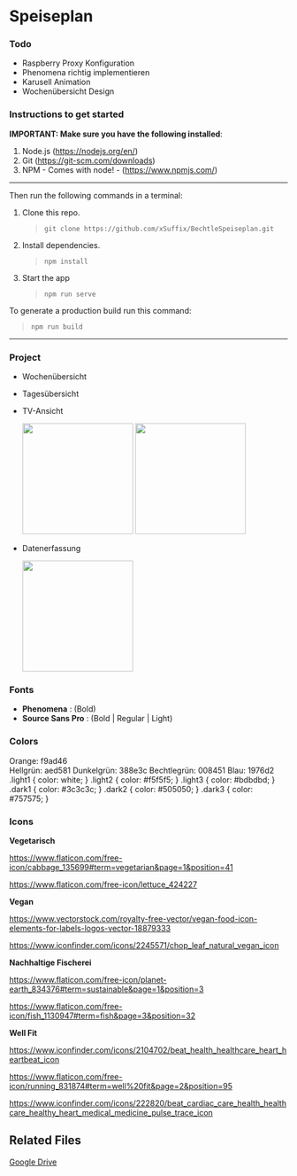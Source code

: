 # Speiseplan

### Todo

  - Raspberry Proxy Konfiguration
  - Phenomena richtig implementieren
  - Karusell Animation
  - Wochenübersicht Design

### Instructions to get started

**IMPORTANT: Make sure you have the following installed**:

1. Node.js (https://nodejs.org/en/)
2. Git (https://git-scm.com/downloads)
3. NPM - Comes with node! - (https://www.npmjs.com/)

---

Then run the following commands in a terminal:

1. Clone this repo.
   > `git clone https://github.com/xSuffix/BechtleSpeiseplan.git`
2. Install dependencies.
   > `npm install`
3. Start the app
   > `npm run serve`

To generate a production build run this command:

> `npm run build`

---

### Project

- Wochenübersicht
- Tagesübersicht
- TV-Ansicht

  <img src="https://i.imgur.com/Zmpkkao.jpg" width="200"/> <img src="https://i.imgur.com/L8xQAa9.jpg" width="200"/>

- Datenerfassung

  <img src="https://i.imgur.com/zULgrSF.png" width="200"/>

### Fonts

- **Phenomena** : (Bold)
- **Source Sans Pro** : (Bold | Regular | Light)

### Colors

Orange:	f9ad46	
Hellgrün:	aed581
Dunkelgrün:	388e3c
Bechtlegrün:	008451
Blau:		1976d2
.light1 {
  color: white;
}
.light2 {
  color: #f5f5f5;
}
.light3 {
  color: #bdbdbd;
}
.dark1 {
  color: #3c3c3c;
}
.dark2 {
  color: #505050;
}
.dark3 {
  color: #757575;
}

### Icons

**Vegetarisch**

https://www.flaticon.com/free-icon/cabbage_135699#term=vegetarian&page=1&position=41

https://www.flaticon.com/free-icon/lettuce_424227

**Vegan**

https://www.vectorstock.com/royalty-free-vector/vegan-food-icon-elements-for-labels-logos-vector-18879333

https://www.iconfinder.com/icons/2245571/chop_leaf_natural_vegan_icon

**Nachhaltige Fischerei**

https://www.flaticon.com/free-icon/planet-earth_834376#term=sustainable&page=1&position=3

https://www.flaticon.com/free-icon/fish_1130947#term=fish&page=3&position=32

**Well Fit**

https://www.iconfinder.com/icons/2104702/beat_health_healthcare_heart_heartbeat_icon

https://www.flaticon.com/free-icon/running_831874#term=well%20fit&page=2&position=95

https://www.iconfinder.com/icons/222820/beat_cardiac_care_health_healthcare_healthy_heart_medical_medicine_pulse_trace_icon

## Related Files

[Google Drive](https://drive.google.com/drive/folders/1OnB78SV3uNGPDqe1Fq0lewEvqHc6jbNz?usp=sharing)
